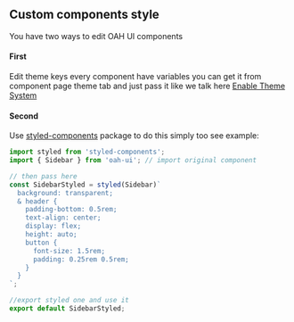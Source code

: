 ## Custom components style

You have two ways to edit OAH UI components

#### First

Edit theme keys
every component have variables you can get it from component page theme tab and just pass it like we talk here [Enable Theme System](/guides/enable-theme-system)

#### Second

Use [styled-components](https://www.styled-components.com/docs) package to do this simply too see example:

```typescript jsx
import styled from 'styled-components';
import { Sidebar } from 'oah-ui'; // import original component

// then pass here
const SidebarStyled = styled(Sidebar)`
  background: transparent;
  & header {
    padding-bottom: 0.5rem;
    text-align: center;
    display: flex;
    height: auto;
    button {
      font-size: 1.5rem;
      padding: 0.25rem 0.5rem;
    }
  }
`;

//export styled one and use it
export default SidebarStyled;
```
